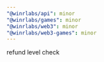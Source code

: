 ```yaml
---
"@winrlabs/api": minor
"@winrlabs/games": minor
"@winrlabs/web3": minor
"@winrlabs/web3-games": minor
---
```


refund level check
